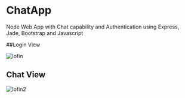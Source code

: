 # ChatApp
Node Web App with Chat capability and Authentication using Express, Jade, Bootstrap and Javascript

##Login View

![lofin](https://cloud.githubusercontent.com/assets/6366981/23829496/b09e90b6-06a7-11e7-81fd-7c2ea52c4c63.PNG)


## Chat View

![lofin2](https://cloud.githubusercontent.com/assets/6366981/23829502/d834418e-06a7-11e7-8bed-532242864139.PNG)

